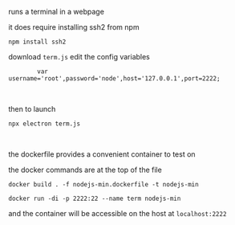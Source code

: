 runs a terminal in a webpage

it does require installing ssh2 from npm

```
npm install ssh2
```

download ``` term.js ``` edit the config variables

```
        var username='root',password='node',host='127.0.0.1',port=2222;
```

<br>

then to launch 

```
npx electron term.js
```

<br>

the dockerfile provides a convenient container to test on

the docker commands are at the top of the file

```
docker build . -f nodejs-min.dockerfile -t nodejs-min
```


```
docker run -di -p 2222:22 --name term nodejs-min
```

and the container will be accessible on the host at ``` localhost:2222 ```







